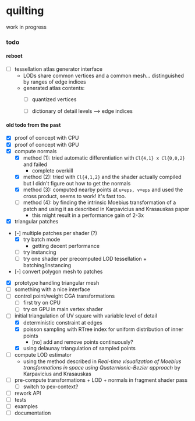 # quilting
work in progress

### todo

#### reboot
- [ ] tessellation atlas generator interface
  - LODs share common vertices and a common mesh... distinguished by ranges of edge indices
  - generated atlas contents:
    - [ ] quantized vertices
    - [ ] dictionary of detail levels --> edge indices


#### old todo from the past
- [x] proof of concept with CPU
- [x] proof of concept with GPU
- [x] compute normals
  - [x] method (1): tried automatic differentiation with `Cl{4,1} x Cl{0,0,2}` and failed
    - complete overkill
  - [x] method (2): tried with `Cl{4,1,2}` and the shader actually compiled but I didn't figure out how to get the normals
  - [x] method (3): computed nearby points at `u+eps, v+eps` and used the cross product, seems to work! it's fast too.
  - [ ] method (4): by finding the intrinsic Moebius transformation of a patch and using it as described in Karpavicius and Krasauskas paper
    - this might result in a performance gain of 2-3x
- [x] triangular patches
- [-] multiple patches per shader (?)
  - [x] try batch mode
    - getting decent performance
  - [ ] try instancing
  - [ ] try one shader per precomputed LOD tessellation + batching/instancing
- [-] convert polygon mesh to patches
 - [x] prototype handling triangular mesh
 - [ ] something with a nice interface
- [ ] control point/weight CGA transformations
  - [ ] first try on CPU
  - [ ] try on GPU in main vertex shader
- [ ] initial triangulation of UV square with variable level of detail
  - [x] deterministic constraint at edges
  - [x] poisson sampling with RTree index for uniform distribution of inner points
    - [no] add and remove points continuously?
  - [x] using delaunay triangulation of sampled points
- [ ] compute LOD estimator
  - using the method described in _Real-time visualization of Moebius transformations in space using Quaternionic-Bezier approach_ by Karpavicius and Krasauskas
- [ ] pre-compute transformations + LOD + normals in fragment shader pass
  - [ ] switch to pex-context?
- [ ] rework API
- [ ] tests
- [ ] examples
- [ ] documentation
